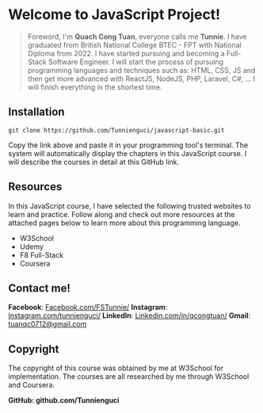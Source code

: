 # Welcome to JavaScript Project!

> Foreword, I'm **Quach Cong Tuan**, everyone calls me **Tunnie**. I have graduated from British National College BTEC - FPT with National Diploma from 2022. I have started pursuing and becoming a Full-Stack Software Engineer. I will start the process of pursuing programming languages and techniques such as: HTML, CSS, JS and then get more advanced with ReactJS, NodeJS, PHP, Laravel, C#, ... I will finish everything in the shortest time.

## Installation
	git clone https://github.com/Tunnienguci/javascript-basic.git
Copy the link above and paste it in your programming tool's terminal. The system will automatically display the chapters in this JavaScript course. I will describe the courses in detail at this GitHub link.

## Resources
In this JavaScript course, I have selected the following trusted websites to learn and practice. Follow along and check out more resources at the attached pages below to learn more about this programming language.

 - W3School
 - Udemy
 - F8 Full-Stack
 - Coursera

## Contact me!

**Facebook**: [Facebook.com/FSTunnie/](https://www.facebook.com/FSTunnie/)
**Instagram**: [Instagram.com/tunnienguci/](https://www.instagram.com/tunnienguci/)
**LinkedIn**: [Linkedin.com/in/qcongtuan/](https://www.linkedin.com/in/qcongtuan/)
**Gmail**: [tuanqc0712@gmail.com](tuanqc0712@gmail.com)

## Copyright
The copyright of this course was obtained by me at W3School for implementation. The courses are all researched by me through W3School and Coursera.

**GitHub: github.com/Tunnienguci**